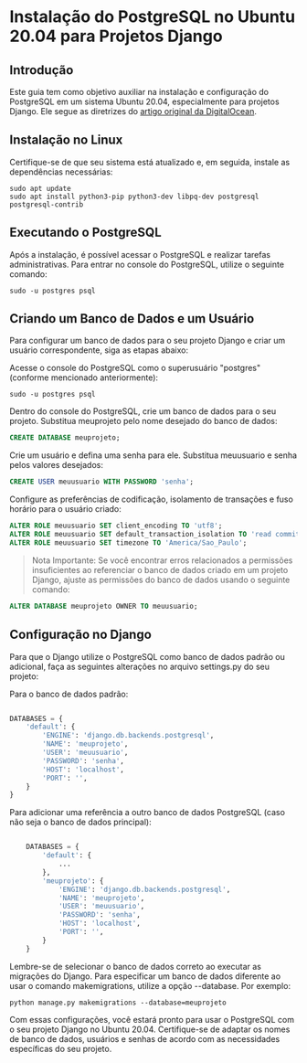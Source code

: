 # Instalação do PostgreSQL no Ubuntu 20.04 para Projetos Django

## Introdução

Este guia tem como objetivo auxiliar na instalação e configuração do PostgreSQL em um sistema Ubuntu 20.04, especialmente para projetos Django. Ele segue as diretrizes do [artigo original da DigitalOcean](https://www.digitalocean.com/community/tutorials/how-to-use-postgresql-with-your-django-application-on-ubuntu-20-04).

## Instalação no Linux

Certifique-se de que seu sistema está atualizado e, em seguida, instale as dependências necessárias:

```shell
sudo apt update
sudo apt install python3-pip python3-dev libpq-dev postgresql postgresql-contrib
```

## Executando o PostgreSQL

Após a instalação, é possível acessar o PostgreSQL e realizar tarefas administrativas. Para entrar no console do PostgreSQL, utilize o seguinte comando:

```shell
sudo -u postgres psql
```
## Criando um Banco de Dados e um Usuário

Para configurar um banco de dados para o seu projeto Django e criar um usuário correspondente, siga as etapas abaixo:

Acesse o console do PostgreSQL como o superusuário "postgres" (conforme mencionado anteriormente):

```shell
sudo -u postgres psql
```
Dentro do console do PostgreSQL, crie um banco de dados para o seu projeto. Substitua meuprojeto pelo nome desejado do banco de dados:

```sql
CREATE DATABASE meuprojeto;
```
Crie um usuário e defina uma senha para ele. Substitua meuusuario e senha pelos valores desejados:

```sql
CREATE USER meuusuario WITH PASSWORD 'senha';
```

Configure as preferências de codificação, isolamento de transações e fuso horário para o usuário criado:

```sql
ALTER ROLE meuusuario SET client_encoding TO 'utf8';
ALTER ROLE meuusuario SET default_transaction_isolation TO 'read committed';
ALTER ROLE meuusuario SET timezone TO 'America/Sao_Paulo';
```

> Nota Importante: Se você encontrar erros relacionados a permissões insuficientes ao referenciar o banco de dados criado em um projeto Django, ajuste as permissões do banco de dados usando o seguinte comando:

```sql
ALTER DATABASE meuprojeto OWNER TO meuusuario;
```
## Configuração no Django

Para que o Django utilize o PostgreSQL como banco de dados padrão ou adicional, faça as seguintes alterações no arquivo settings.py do seu projeto:

Para o banco de dados padrão:

```python

DATABASES = {
    'default': {
        'ENGINE': 'django.db.backends.postgresql',
        'NAME': 'meuprojeto',
        'USER': 'meuusuario',
        'PASSWORD': 'senha',
        'HOST': 'localhost',
        'PORT': '',
    }
}
```

Para adicionar uma referência a outro banco de dados PostgreSQL (caso não seja o banco de dados principal):

```python

    DATABASES = {
        'default': {
            ...
        },
        'meuprojeto': {
            'ENGINE': 'django.db.backends.postgresql',
            'NAME': 'meuprojeto',
            'USER': 'meuusuario',
            'PASSWORD': 'senha',
            'HOST': 'localhost',
            'PORT': '',
        }
    }
```

Lembre-se de selecionar o banco de dados correto ao executar as migrações do Django. Para especificar um banco de dados diferente ao usar o comando makemigrations, utilize a opção --database. Por exemplo:

```shell
python manage.py makemigrations --database=meuprojeto
```

Com essas configurações, você estará pronto para usar o PostgreSQL com o seu projeto Django no Ubuntu 20.04. Certifique-se de adaptar os nomes de banco de dados, usuários e senhas de acordo com as necessidades específicas do seu projeto.